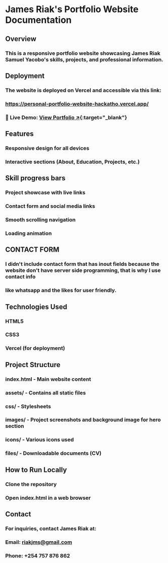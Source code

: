 # James Riak's Portfolio Website Documentation

## Overview

### This is a responsive portfolio website showcasing James Riak Samuel Yacobo's skills, projects, and professional information.

## Deployment
### The website is deployed on Vercel and accessible via this link:
### https://personal-portfolio-website-hackatho.vercel.app/
### 🚀 **Live Demo:** [View Portfolio ↗](https://personal-portfolio-website-hackatho.vercel.app/){:target="_blank"}
## Features
### Responsive design for all devices

### Interactive sections (About, Education, Projects, etc.)

## Skill progress bars

### Project showcase with live links

### Contact form and social media links

### Smooth scrolling navigation

### Loading animation

## CONTACT FORM
### I didn't include contact form that has inout fields because the website don't have server side programming, that is why I use contact info
### like whatsapp and the likes for user friendly. 

## Technologies Used
### HTML5
### CSS3
### Vercel (for deployment)

## Project Structure
### index.html - Main website content
### assets/ - Contains all static files
### css/ - Stylesheets
### images/ - Project screenshots and background image for hero section
### icons/ - Various icons used
### files/ - Downloadable documents (CV)

## How to Run Locally
### Clone the repository
### Open index.html in a web browser

## Contact
### For inquiries, contact James Riak at:
### Email: riakjms@gmail.com
### Phone: +254 757 876 862

